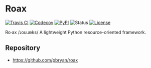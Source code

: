 # Roax

[![Travis CI](https://travis-ci.org/pbryan/roax.svg?branch=master)](https://travis-ci.org/pbryan/roax)
[![Codecov](https://codecov.io/gh/pbryan/roax/branch/master/graph/badge.svg)](https://codecov.io/gh/pbryan/roax)
[![PyPI](https://img.shields.io/pypi/v/roax.svg)](https://pypi.org/project/roax/)
![Status](https://img.shields.io/pypi/status/roax.svg)
[![License](https://img.shields.io/github/license/pbryan/roax.svg)](https://github.com/pbryan/roax/blob/master/LICENSE)

Ro·ax
/ɹoʊ.æks/
A lightweight Python resource-oriented framework. 

## Repository

* https://github.com/pbryan/roax
